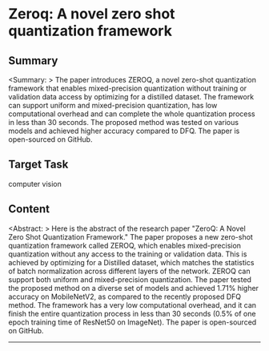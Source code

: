 # Zeroq: A novel zero shot quantization framework

## Summary

<Summary: > The paper introduces ZEROQ, a novel zero-shot quantization framework that enables mixed-precision quantization without training or validation data access by optimizing for a distilled dataset. The framework can support uniform and mixed-precision quantization, has low computational overhead and can complete the whole quantization process in less than 30 seconds. The proposed method was tested on various models and achieved higher accuracy compared to DFQ. The paper is open-sourced on GitHub.


## Target Task

computer vision

## Content

<Abstract: > Here is the abstract of the research paper "ZeroQ: A Novel Zero Shot Quantization Framework." The paper proposes a new zero-shot quantization framework called ZEROQ, which enables mixed-precision quantization without any access to the training or validation data. This is achieved by optimizing for a Distilled dataset, which matches the statistics of batch normalization across different layers of the network. ZEROQ can support both uniform and mixed-precision quantization. The paper tested the proposed method on a diverse set of models and achieved 1.71% higher accuracy on MobileNetV2, as compared to the recently proposed DFQ method. The framework has a very low computational overhead, and it can finish the entire quantization process in less than 30 seconds (0.5% of one epoch training time of ResNet50 on ImageNet). The paper is open-sourced on GitHub.



---

